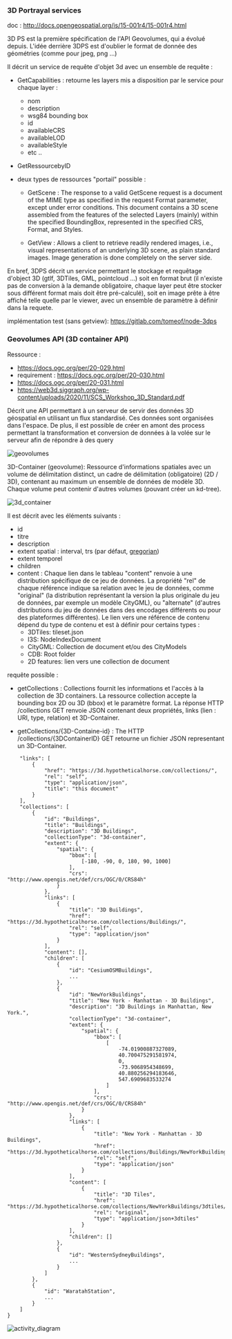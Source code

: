 ### 3D Portrayal services

doc : http://docs.opengeospatial.org/is/15-001r4/15-001r4.html

3D PS est la première spécification de l'API Geovolumes, qui a évolué depuis. 
L'idée derrière 3DPS est d'oublier le format de donnée des géométries (comme pour jpeg, png ...)

Il décrit un service de requête d'objet 3d avec un ensemble de requête :
-   GetCapabilities : retourne les layers mis a disposition par le service
    pour chaque layer : 
    - nom
    - description
    - wsg84 bounding box
    - id
    - availableCRS
    - availableLOD
    - availableStyle
    - etc ..

- GetRessourcebyID

- deux types de ressources "portail" possible :
    - GetScene : The response to a valid GetScene request is a document of the MIME type as specified in the request Format parameter, except under error conditions. This document contains a 3D scene assembled from the features of the selected Layers (mainly) within the specified BoundingBox, represented in the specified CRS, Format, and Styles.

    - GetView : Allows a client to retrieve readily rendered images, i.e., visual representations of an underlying 3D scene, as plain standard images. Image generation is done completely on the server side.

En bref, 3DPS décrit un service permettant le stockage et requêtage d'object 3D (gtlf, 3DTiles, GML, pointcloud ...) soit en format brut (il n'existe pas de conversion à la demande obligatoire, chaque layer peut être stocker sous différent format mais doit être pré-calculé), soit en image prête à être affiché telle quelle par le viewer, avec un ensemble de paramètre à définir dans la requete. 

implémentation test (sans getview): https://gitlab.com/tomeof/node-3dps


### Geovolumes API (3D container API)

Ressource :
- https://docs.ogc.org/per/20-029.html
- requirement : https://docs.ogc.org/per/20-030.html
- https://docs.ogc.org/per/20-031.html
- https://web3d.siggraph.org/wp-content/uploads/2020/11/SCS_Workshop_3D_Standard.pdf

Décrit une API permettant à un serveur de servir des données 3D géospatial en utilisant un flux standardisé. Ces données sont organisées dans l'espace. 
De plus, il est possible de créer en amont des process permettant la transformation et conversion de données à la volée sur le serveur afin de répondre à des query

![geovolumes](https://github.com/VCityTeam/UD-SV/blob/master/ImplementationKnowHow/images/geovolumes.png)

3D-Container (geovolume): Ressource d'informations spatiales avec un volume de délimitation distinct, un cadre de délimitation (obligatoire) (2D / 3D), 
contenant au maximum un ensemble de données de modèle 3D. Chaque volume peut contenir d'autres volumes (pouvant créer un kd-tree).

![3d_container](https://github.com/VCityTeam/UD-SV/blob/master/ImplementationKnowHow/images/3dcontainer.png)

Il est décrit avec les éléments suivants : 
- id 
- titre
- description
- extent spatial : interval, trs (par défaut, [gregorian](http://defs.opengis.net/vocprez/object?uri=http://www.opengis.net/def/uom/ISO-8601/0/Gregorian))
- extent temporel
- children
- content : Chaque lien dans le tableau "content" renvoie à une distribution spécifique de ce jeu de données. La propriété "rel" de chaque référence indique sa relation avec le jeu de données, comme "original" (la distribution représentant la version la plus originale du jeu de données, par exemple un modèle CityGML), ou "alternate" (d'autres distributions du jeu de données dans des encodages différents ou pour des plateformes différentes). Le lien vers une référence de contenu dépend du type de contenu et est à définir pour certains types :
    - 3DTiles: tileset.json
    - I3S: NodeIndexDocument
    - CityGML: Collection de document et/ou des CityModels
    - CDB: Root folder
    - 2D features: lien vers une collection de document 


requête possible :
- getCollections : Collections fournit les informations et l'accès à la collection de 3D containers. La ressource collection accepte la bounding box 2D ou 3D (bbox) et le paramètre format. La réponse HTTP /collections GET renvoie JSON contenant deux propriétés, links (lien : URI, type, relation) et 3D-Container.

- getCollections/{3D-Containe-id} : The HTTP /collections/{3DContainerID} GET  retourne un fichier JSON representant un 3D-Container.

```{
    "links": [
        {
            "href": "https://3d.hypotheticalhorse.com/collections/",
            "rel": "self",
            "type": "application/json",
            "title": "this document"
        }
    ],
    "collections": [
        {
            "id": "Buildings",
            "title": "Buildings",
            "description": "3D Buildings",
            "collectionType": "3d-container",
            "extent": {
                "spatial": {
                    "bbox": [
                        [-180, -90, 0, 180, 90, 1000]
                    ],
                    "crs": "http://www.opengis.net/def/crs/OGC/0/CRS84h"
                }
            },
            "links": [
                {
                    "title": "3D Buildings",
                    "href": "https://3d.hypotheticalhorse.com/collections/Buildings/",
                    "rel": "self",
                    "type": "application/json"
                }
            ],
            "content": [],
            "children": [
                {
                    "id": "CesiumOSMBuildings",
                    ...
                },
                {
                    "id": "NewYorkBuildings",
                    "title": "New York - Manhattan - 3D Buildings",
                    "description": "3D Buildings in Manhattan, New York.",
                    "collectionType": "3d-container",
                    "extent": {
                        "spatial": {
                            "bbox": [
                                [
                                    -74.01900887327089,
                                    40.700475291581974,
                                    0,
                                    -73.9068954348699,
                                    40.880256294183646,
                                    547.6909683533274
                                ]
                            ],
                            "crs": "http://www.opengis.net/def/crs/OGC/0/CRS84h"
                        }
                    },
                    "links": [
                        {
                            "title": "New York - Manhattan - 3D Buildings",
                            "href": "https://3d.hypotheticalhorse.com/collections/Buildings/NewYorkBuildings/",
                            "rel": "self",
                            "type": "application/json"
                        }
                    ],
                    "content": [
                        {
                            "title": "3D Tiles",
                            "href": "https://3d.hypotheticalhorse.com/collections/NewYorkBuildings/3dtiles/",
                            "rel": "original",
                            "type": "application/json+3dtiles"
                        }
                    ],
                    "children": []
                },
                {
                    "id": "WesternSydneyBuildings",
                    ...
                }
            ]
        },
        {
            "id": "WaratahStation",
            ...
        }
    ]
}
```

![activity_diagram](https://github.com/VCityTeam/UD-SV/blob/master/ImplementationKnowHow/images/activity_diagram.png)
